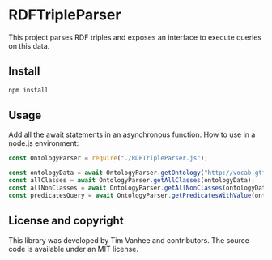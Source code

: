 # RDFTripleParser
This project parses RDF triples and exposes an interface to execute queries on this data.

## Install

```bash
npm install
```

## Usage

Add all the await statements in an asynchronous function.
How to use in a node.js environment:
```javascript
const OntologyParser = require("./RDFTripleParser.js");

const ontologyData = await OntologyParser.getOntology("http://vocab.gtfs.org/gtfs.ttl");
const allClasses = await OntologyParser.getAllClasses(ontologyData);
const allNonClasses = await OntologyParser.getAllNonClasses(ontologyData);
const predicatesQuery = await OntologyParser.getPredicatesWithValue(ontologyData, "value");
```
## License and copyright

This library was developed by Tim Vanhee and contributors. The source code is available under an MIT license.
